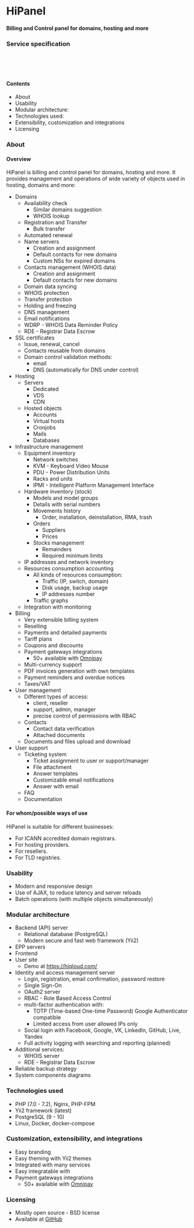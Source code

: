 # HiPanel

#### Billing and Control panel for domains, hosting and more

### Service specification

<br><br><br>




#### Contents

- About
- Usability
- Modular architecture:
- Technologies used:
- Extensibility, customization and integrations
- Licensing

### About

#### Overview

HiPanel is billing and control panel for domains, hosting and more.
It provides management and operations of wide variety of objects used in hosting,
domains and more:

- Domains
    - Availability check
        - Similar domains suggestion
        - WHOIS lookup
    - Registration and Transfer
        - Bulk transfer
    - Automated renewal
    - Name servers
        - Creation and assignment
        - Default contacts for new domains
        - Custom NSs for expired domains
    - Contacts management (WHOIS data)
        - Creation and assignment
        - Default contacts for new domains
    - Domain data syncing
    - WHOIS protection
    - Transfer protection
    - Holding and freezing
    - DNS management
    - Email notifications
    - WDRP - WHOIS Data Reminder Policy
    - RDE - Registrar Data Escrow
- SSL certificates
    - Issue, renewal, cancel
    - Contacts reusable from domains
    - Domain control validation methods:
        - email
        - DNS (automatically for DNS under control)
- Hosting
    - Servers
        - Dedicated
        - VDS
        - CDN
    - Hosted objects
        - Accounts
        - Virtual hosts
        - Cronjobs
        - Mails
        - Databases
- Infrastructure management
    - Equipment inventory
        - Network switches
        - KVM - Keyboard Video Mouse
        - PDU - Power Distribution Units
        - Racks and units
        - IPMI - Intelligent Platform Management Interface
    - Hardware inventory (stock)
        - Models and model groups
        - Details with serial numbers
        - Movements history
            - Order, installation, deinstallation, RMA, trash
        - Orders
            - Suppliers
            - Prices
        - Stocks management
            - Remainders
            - Required minimum limits
    - IP addresses and network inventory
    - Resources consumption accounting
        - All kinds of resources consumption:
            - Traffic (IP, switch, domain)
            - Disk usage, backup usage
            - IP addresses number
        - Traffic graphs
    - Integration with monitoring
- Billing
    - Very extensible billing system
    - Reselling
    - Payments and detailed payments
    - Tariff plans
    - Coupons and discounts
    - Payment gateways integrations
        - 50+ available with [Omnipay]
    - Multi-currency support
    - PDF invoices generation with own templates
    - Payment reminders and overdue notices
    - Taxes/VAT
- User management
    - Different types of access:
        - client, reseller
        - support, admin, manager
        - precise control of permissions with RBAC
    - Contacts
        - Contact data verification
        - Attached documents
    - Documents and files upload and download
- User support
    - Ticketing system
        - Ticket assignment to user or support/manager
        - File attachment
        - Answer templates
        - Customizable email notifications
        - Answer with email
    - FAQ
    - Documentation

#### For whom/possible ways of use

HiPanel is suitable for different businesses:

- For ICANN accredited domain registrars.
- For hosting providers.
- For resellers.
- For TLD registries.

### Usability

- Modern and responsive design
- Use of AJAX, to reduce latency and server reloads
- Batch operations (with multiple objects simultaneously)

### Modular architecture

- Backend (API) server
    - Relational database (PostgreSQL)
    - Modern secure and fast web framework (Yii2)
- EPP servers
- Frontend
- User site
    - Demo at https://hiqloud.com/
- Identity and access management server
    - Login, registration, email confirmation, password restore
    - Single Sign-On
    - OAuth2 server
    - RBAC - Role Based Access Control
    - multi-factor authentication with:
        - TOTP (Time-based One-time Password) Google Authenticator compatible
        - Limited access from user allowed IPs only
    - Social login with Facebook, Google, VK, LinkedIn, GitHub, Live, Yandex
    - Full activity logging with searching and reporting (planned)
- Additional services:
    - WHOIS server
    - RDE - Registrar Data Escrow
- Reliable backup strategy
- System components diagrams

### Technologies used

- PHP (7.0 - 7.2), Nginx, PHP-FPM
- Yii2 framework (latest)
- PostgreSQL (9 - 10)
- Linux, Docker, docker-compose

### Customization, extensibility, and integrations

- Easy branding
- Easy theming with Yii2 themes
- Integrated with many services
- Easy integratable with 
- Payment gateways integrations
    - 50+ available with [Omnipay]

### Licensing

- Mostly open source - BSD license
- Available at [GitHub]

[Omnipay]:      http://omnipay.thephpleague.com/
[GitHub]:       https://github.com/hiqdev/hipanel
